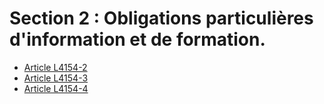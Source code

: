 # Section 2 : Obligations particulières d'information et de formation.

* [Article L4154-2](./LEGIARTI000020627447.md)
* [Article L4154-3](./LEGIARTI000020627449.md)
* [Article L4154-4](./LEGIARTI000006903193.md)
